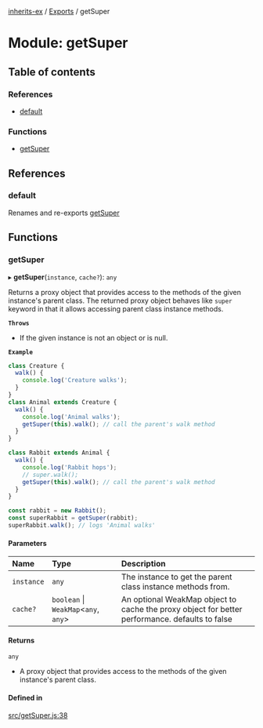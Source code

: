 [inherits-ex](../README.md) / [Exports](../modules.md) / getSuper

# Module: getSuper

## Table of contents

### References

- [default](getSuper.md#default)

### Functions

- [getSuper](getSuper.md#getsuper)

## References

### default

Renames and re-exports [getSuper](getSuper.md#getsuper)

## Functions

### getSuper

▸ **getSuper**(`instance`, `cache?`): `any`

Returns a proxy object that provides access to the methods of the given instance's parent class.
The returned proxy object behaves like `super` keyword in that it allows accessing parent class instance methods.

**`Throws`**

- If the given instance is not an object or is null.

**`Example`**

```ts
class Creature {
  walk() {
    console.log('Creature walks');
  }
}
class Animal extends Creature {
  walk() {
    console.log('Animal walks');
    getSuper(this).walk(); // call the parent's walk method
  }
}

class Rabbit extends Animal {
  walk() {
    console.log('Rabbit hops');
    // super.walk();
    getSuper(this).walk(); // call the parent's walk method
  }
}

const rabbit = new Rabbit();
const superRabbit = getSuper(rabbit);
superRabbit.walk(); // logs 'Animal walks'
```

#### Parameters

| Name | Type | Description |
| :------ | :------ | :------ |
| `instance` | `any` | The instance to get the parent class instance methods from. |
| `cache?` | `boolean` \| `WeakMap`<`any`, `any`\> | An optional WeakMap object to cache the proxy object for better performance. defaults to false |

#### Returns

`any`

- A proxy object that provides access to the methods of the given instance's parent class.

#### Defined in

[src/getSuper.js:38](https://github.com/snowyu/inherits-ex.js/blob/696e49c/src/getSuper.js#L38)
